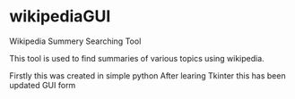 # wikipediaGUI
Wikipedia Summery Searching Tool 

This tool is used to find summaries of various topics using wikipedia.

Firstly this was created in simple python
After learing Tkinter this has been updated GUI form
